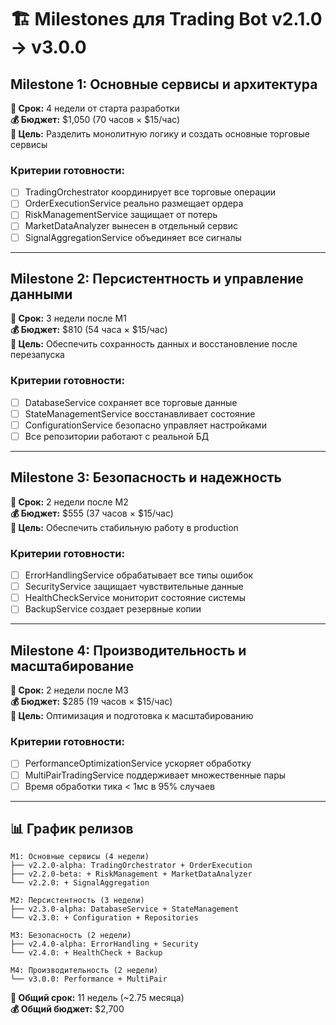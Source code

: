 # 🏗️ Milestones для Trading Bot v2.1.0 → v3.0.0

## Milestone 1: Основные сервисы и архитектура
**📅 Срок:** 4 недели от старта разработки  
**💰 Бюджет:** $1,050 (70 часов × $15/час)  
**🎯 Цель:** Разделить монолитную логику и создать основные торговые сервисы

### Критерии готовности:
- [ ] TradingOrchestrator координирует все торговые операции
- [ ] OrderExecutionService реально размещает ордера
- [ ] RiskManagementService защищает от потерь
- [ ] MarketDataAnalyzer вынесен в отдельный сервис
- [ ] SignalAggregationService объединяет все сигналы

---

## Milestone 2: Персистентность и управление данными  
**📅 Срок:** 3 недели после M1  
**💰 Бюджет:** $810 (54 часа × $15/час)  
**🎯 Цель:** Обеспечить сохранность данных и восстановление после перезапуска

### Критерии готовности:
- [ ] DatabaseService сохраняет все торговые данные
- [ ] StateManagementService восстанавливает состояние
- [ ] ConfigurationService безопасно управляет настройками
- [ ] Все репозитории работают с реальной БД

---

## Milestone 3: Безопасность и надежность
**📅 Срок:** 2 недели после M2  
**💰 Бюджет:** $555 (37 часов × $15/час)  
**🎯 Цель:** Обеспечить стабильную работу в production

### Критерии готовности:
- [ ] ErrorHandlingService обрабатывает все типы ошибок
- [ ] SecurityService защищает чувствительные данные
- [ ] HealthCheckService мониторит состояние системы
- [ ] BackupService создает резервные копии

---

## Milestone 4: Производительность и масштабирование
**📅 Срок:** 2 недели после M3  
**💰 Бюджет:** $285 (19 часов × $15/час)  
**🎯 Цель:** Оптимизация и подготовка к масштабированию

### Критерии готовности:
- [ ] PerformanceOptimizationService ускоряет обработку
- [ ] MultiPairTradingService поддерживает множественные пары
- [ ] Время обработки тика < 1мс в 95% случаев

---

## 📊 График релизов

```
M1: Основные сервисы (4 недели)
├── v2.2.0-alpha: TradingOrchestrator + OrderExecution
├── v2.2.0-beta: + RiskManagement + MarketDataAnalyzer  
└── v2.2.0: + SignalAggregation

M2: Персистентность (3 недели)  
├── v2.3.0-alpha: DatabaseService + StateManagement
└── v2.3.0: + Configuration + Repositories

M3: Безопасность (2 недели)
├── v2.4.0-alpha: ErrorHandling + Security
└── v2.4.0: + HealthCheck + Backup

M4: Производительность (2 недели)
└── v3.0.0: Performance + MultiPair
```

**🎯 Общий срок:** 11 недель (~2.75 месяца)  
**💰 Общий бюджет:** $2,700
